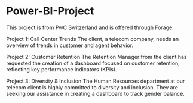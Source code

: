 # Power-BI-Project
This project is from PwC Switzerland and is offered through Forage.

Project 1: Call Center Trends
The client, a telecom company, needs an overview of trends in customer and agent behavior.

Project 2: Customer Retention
The Retention Manager from the client has requested the creation of a dashboard focused on customer retention, reflecting key performance indicators (KPIs).

Project 3: Diversity & Inclusion
The Human Resources department at our telecom client is highly committed to diversity and inclusion. They are seeking our assistance in creating a dashboard to track gender balance.
